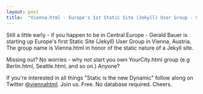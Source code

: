 ```yaml
---
layout: post
title:  "Vienna.html - Europe's 1st Static Site (Jekyll) User Group - Start Your Own City.html"
---
```


Still a little early - if you happen to be in Central Europe - 
Gerald Bauer is starting up Europe's first Static Site (Jekyll) User Group in Vienna, Austria. 
The group name is Vienna.html in honor of the static nature of a Jekyll site.

Missing out? No worries - why not start you own YourCity.html group (e.g Berlin.html, Seattle.html, and so on.) Anyone?

If you're interested in all things "Static is the new Dynamic"
follow along on Twitter [@viennahtml](https://twitter.com/viennahtml). 
Join us. Free. No database required.  Cheers.
